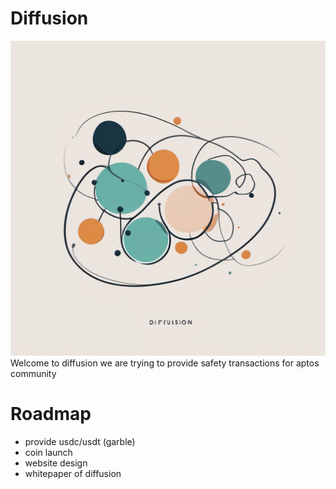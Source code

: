 # Diffusion 
<img src="client/src/art/diffusion.png">
Welcome to diffusion
we are trying to provide safety transactions for aptos community

# Roadmap
- provide usdc/usdt (garble)
- coin launch
- website design
- whitepaper of diffusion
  
